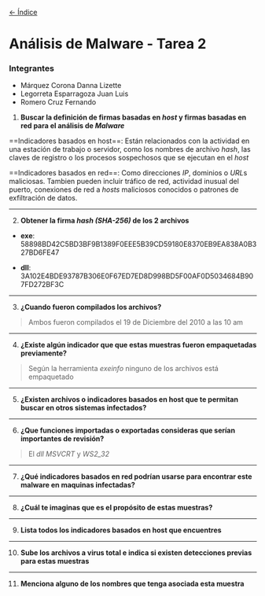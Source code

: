 [<- Índice](../AnalisisMalware.md)
# Análisis de Malware - Tarea 2

### Integrantes

- Márquez Corona Danna Lizette
- Legorreta Esparragoza Juan Luis
- Romero Cruz Fernando

1. **Buscar la definición de firmas basadas en *host* y firmas basadas en red para el análisis de *Malware***

==Indicadores basados en host==: Están relacionados con la actividad en una estación de trabajo o servidor, como los nombres de archivo *hash*, las claves de registro o los procesos sospechosos que se ejecutan en el *host*

==Indicadores basados en red==: Como direcciones *IP*, dominios o *URL*s maliciosas. Tambien pueden incluir tráfico de red, actividad inusual del puerto, conexiones de red a *hosts* maliciosos conocidos o patrones de exfiltración de datos.

---
2. **Obtener la firma *hash (SHA-256)* de los 2 archivos**

- **exe**: 58898BD42C5BD3BF9B1389F0EEE5B39CD59180E8370EB9EA838A0B327BD6FE47

- **dll**: 3A102E4BDE93787B306E0F67ED7ED8D998BD5F00AF0D5034684B907FD272BF3C

---
3. **¿Cuando fueron compilados los archivos?**

> Ambos fueron compilados el 19 de Diciembre del 2010 a las 10 am

---
4. **¿Existe algún indicador que que estas muestras fueron empaquetadas previamente?**
 
 > Según la herramienta *exeinfo* ninguno de los archivos está empaquetado

---
5. **¿Existen archivos o indicadores basados en host que te permitan buscar en otros sistemas infectados?**

---
6. **¿Que funciones importadas o exportadas consideras que serían importantes de revisión?**

> El *dll* *MSVCRT* y *WS2_32*

---
7. **¿Qué indicadores basados en red podrían usarse para encontrar este malware en maquinas infectadas?**

---
8. **¿Cuál te imaginas que es el propósito de estas muestras?**

---
9. **Lista todos los indicadores basados en host que encuentres**

---
10. **Sube los archivos a virus total e indica si existen detecciones previas para estas muestras**

---
11. **Menciona alguno de los nombres que tenga asociada esta muestra**